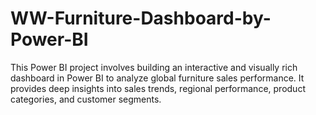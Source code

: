 # WW-Furniture-Dashboard-by-Power-BI
This Power BI project involves building an interactive and visually rich dashboard in Power BI to analyze global furniture sales performance. It provides deep insights into sales trends, regional performance, product categories, and customer segments.
